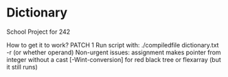 # Dictionary
School Project for 242

How to get it to work?
PATCH 1
Run script with: ./compiledfile dictionary.txt -r (or whether operand)
Non-urgent issues: assignment makes pointer from integer without a cast [-Wint-conversion] for red black tree or flexarray (but it
still runs)
